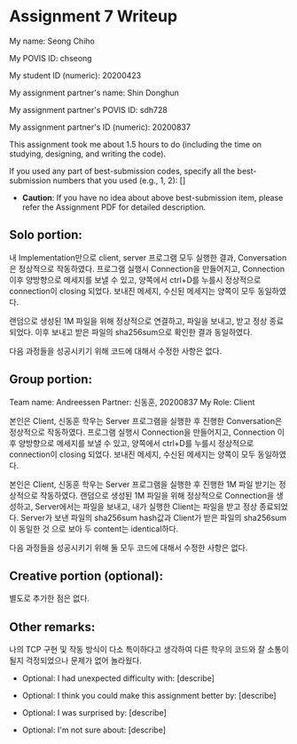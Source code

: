 Assignment 7 Writeup
=============

My name: Seong Chiho

My POVIS ID: chseong

My student ID (numeric): 20200423

My assignment partner's name: Shin Donghun

My assignment partner's POVIS ID: sdh728

My assignment partner's ID (numeric): 20200837

This assignment took me about 1.5 hours to do (including the time on studying, designing, and writing the code).

If you used any part of best-submission codes, specify all the best-submission numbers that you used (e.g., 1, 2): []

- **Caution**: If you have no idea about above best-submission item, please refer the Assignment PDF for detailed description.

## Solo portion:
내 Implementation만으로 client, server 프로그램 모두 실행한 결과, Conversation은 
정상적으로 작동하였다.
프로그램 실행시 Connection을 만들어지고, Connection 이후 양방향으로 메세지를 보낼 수
있고, 양쪽에서 ctrl+D를 누를시 정상적으로 connection이 closing 되었다.
보내진 메세지, 수신된 메세지는 양쪽이 모두 동일하였다.

랜덤으로 생성된 1M 파일을 위해 정상적으로 연결하고, 파일을 보내고, 받고 정상 종료되었다.
이후 보내고 받은 파일의 sha256sum으로 확인한 결과 동일하였다.

다음 과정들을 성공시키기 위해 코드에 대해서 수정한 사항은 없다.

## Group portion:
Team name: Andreessen
Partner: 신동훈, 20200837
My Role: Client

본인은 Client, 신동훈 학우는 Server 프로그램을 실행한 후 진행한 Conversation은 
정상적으로 작동하였다.
프로그램 실행시 Connection을 만들어지고, Connection 이후 양방향으로 메세지를 보낼 수
있고, 양쪽에서 ctrl+D를 누를시 정상적으로 connection이 closing 되었다.
보내진 메세지, 수신된 메세지는 양쪽이 모두 동일하였다.

본인은 Client, 신동훈 학우는 Server 프로그램을 실행한 후 진행한 1M 파일 받기는 
정상적으로 작동하였다. 
랜덤으로 생성된 1M 파일을 위해 정상적으로 Connection을 생성하고, Server에서는 파일을 
보내고, 내가 실행한 Client는 파일을 받고 정상 종료되었다.
Server가 보낸 파일의 sha256sum hash값과 Client가 받은 파일의 sha256sum이 동일한 것
으로 보아 두 content는 identical하다.

다음 과정들을 성공시키기 위해 둘 모두 코드에 대해서 수정한 사항은 없다.

## Creative portion (optional):
별도로 추가한 점은 없다.

## Other remarks:
나의 TCP 구현 및 작동 방식이 다소 특이하다고 생각하여 다른 학우의 코드와 잘 
소통이 될지 걱정되었으나 문제가 없어 놀라웠다.

- Optional: I had unexpected difficulty with: [describe]

- Optional: I think you could make this assignment better by: [describe]

- Optional: I was surprised by: [describe]

- Optional: I'm not sure about: [describe]
